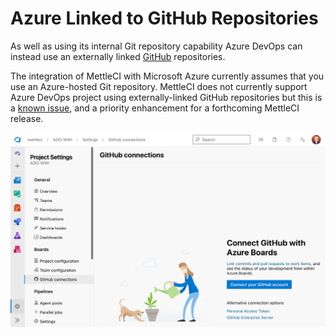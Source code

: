 # Azure Linked to GitHub Repositories

As well as using its internal Git repository capability Azure DevOps can instead use an externally linked [GitHub](https://github.com/) repositories.

The integration of MettleCI with Microsoft Azure currently assumes that you use an Azure-hosted Git repository. MettleCI does not currently support Azure DevOps project using externally-linked GitHub repositories but this is a [known issue](https://datamigrators.atlassian.net/wiki/spaces/MCIDOC/pages/2311225345/MettleCI+IBM+OEM+Release+1.1#Known-Issues), and a priority enhancement for a forthcoming MettleCI release.

![](./attachments/image-20221215-225359.png)